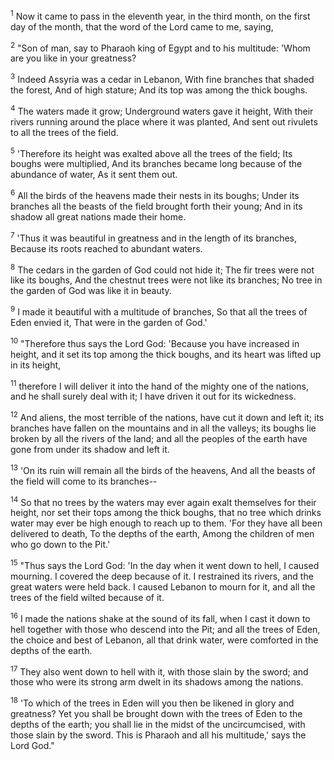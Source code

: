 <sup>1</sup> 
Now it came to pass in the eleventh year, in the third month, on the first day of the month, that the word of the Lord came to me, saying, 

<sup>2</sup> 
"Son of man, say to Pharaoh king of Egypt and to his multitude: 'Whom are you like in your greatness? 

<sup>3</sup> 
Indeed Assyria was a cedar in Lebanon, With fine branches that shaded the forest, And of high stature; And its top was among the thick boughs. 

<sup>4</sup> 
The waters made it grow; Underground waters gave it height, With their rivers running around the place where it was planted, And sent out rivulets to all the trees of the field. 

<sup>5</sup> 
'Therefore its height was exalted above all the trees of the field; Its boughs were multiplied, And its branches became long because of the abundance of water, As it sent them out. 

<sup>6</sup> 
All the birds of the heavens made their nests in its boughs; Under its branches all the beasts of the field brought forth their young; And in its shadow all great nations made their home. 

<sup>7</sup> 
'Thus it was beautiful in greatness and in the length of its branches, Because its roots reached to abundant waters. 

<sup>8</sup> 
The cedars in the garden of God could not hide it; The fir trees were not like its boughs, And the chestnut trees were not like its branches; No tree in the garden of God was like it in beauty. 

<sup>9</sup> 
I made it beautiful with a multitude of branches, So that all the trees of Eden envied it, That were in the garden of God.' 

<sup>10</sup> 
"Therefore thus says the Lord God: 'Because you have increased in height, and it set its top among the thick boughs, and its heart was lifted up in its height, 

<sup>11</sup> 
therefore I will deliver it into the hand of the mighty one of the nations, and he shall surely deal with it; I have driven it out for its wickedness. 

<sup>12</sup> 
And aliens, the most terrible of the nations, have cut it down and left it; its branches have fallen on the mountains and in all the valleys; its boughs lie broken by all the rivers of the land; and all the peoples of the earth have gone from under its shadow and left it. 

<sup>13</sup> 
'On its ruin will remain all the birds of the heavens, And all the beasts of the field will come to its branches-- 

<sup>14</sup> 
So that no trees by the waters may ever again exalt themselves for their height, nor set their tops among the thick boughs, that no tree which drinks water may ever be high enough to reach up to them. 'For they have all been delivered to death, To the depths of the earth, Among the children of men who go down to the Pit.' 

<sup>15</sup> 
"Thus says the Lord God: 'In the day when it went down to hell, I caused mourning. I covered the deep because of it. I restrained its rivers, and the great waters were held back. I caused Lebanon to mourn for it, and all the trees of the field wilted because of it. 

<sup>16</sup> 
I made the nations shake at the sound of its fall, when I cast it down to hell together with those who descend into the Pit; and all the trees of Eden, the choice and best of Lebanon, all that drink water, were comforted in the depths of the earth. 

<sup>17</sup> 
They also went down to hell with it, with those slain by the sword; and those who were its strong arm dwelt in its shadows among the nations. 

<sup>18</sup> 
'To which of the trees in Eden will you then be likened in glory and greatness? Yet you shall be brought down with the trees of Eden to the depths of the earth; you shall lie in the midst of the uncircumcised, with those slain by the sword. This is Pharaoh and all his multitude,' says the Lord God."